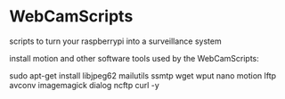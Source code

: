 # WebCamScripts
scripts to turn your raspberrypi into a surveillance system

install motion and other software tools used by the WebCamScripts: 

sudo apt-get install libjpeg62 mailutils ssmtp wget wput nano motion lftp avconv imagemagick dialog ncftp curl -y
